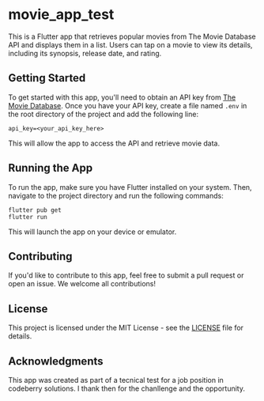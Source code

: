 # movie_app_test

This is a Flutter app that retrieves popular movies from The Movie Database API and displays them in a list. Users can tap on a movie to view its details, including its synopsis, release date, and rating.

## Getting Started

To get started with this app, you'll need to obtain an API key from [The Movie Database](https://www.themoviedb.org/documentation/api). Once you have your API key, create a file named `.env` in the root directory of the project and add the following line:

```
api_key=<your_api_key_here>
```

This will allow the app to access the API and retrieve movie data.

## Running the App

To run the app, make sure you have Flutter installed on your system. Then, navigate to the project directory and run the following commands:

```
flutter pub get
flutter run
```

This will launch the app on your device or emulator.

## Contributing

If you'd like to contribute to this app, feel free to submit a pull request or open an issue. We welcome all contributions!

## License

This project is licensed under the MIT License - see the [LICENSE](LICENSE) file for details.

## Acknowledgments

This app was created as part of a tecnical test for a job position in codeberry solutions. I thank then for the chanllenge and the opportunity.
